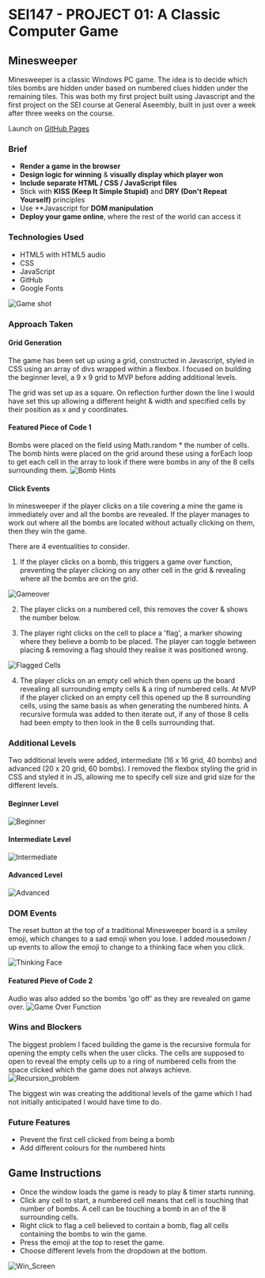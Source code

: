 # SEI147 - PROJECT 01: A Classic Computer Game 

## Minesweeper

Minesweeper is a classic Windows PC game. The idea is to decide which tiles bombs are hidden under based on numbered clues hidden under the remaining tiles. This was both my first project built using Javascript and the first project on the SEI course at General Aseembly, built in just over a week after three weeks on the course. 

Launch on [GitHub Pages](https://kamcconnell1.github.io/sei-project-one/)

### Brief

* **Render a game in the browser**
* **Design logic for winning** & **visually display which player won**
* **Include separate HTML / CSS / JavaScript files**
* Stick with **KISS (Keep It Simple Stupid)** and **DRY (Don't Repeat Yourself)** principles
* Use **Javascript for **DOM manipulation**
* **Deploy your game online**, where the rest of the world can access it

### Technologies Used
* HTML5 with HTML5 audio
* CSS
* JavaScript 
* GitHub
* Google Fonts

![Game shot](./images/intermediate_screenshot.png)

### Approach Taken 

#### Grid Generation
The game has been set up using a grid, constructed in Javascript, styled in CSS using an array of divs wrapped within a flexbox. I focused on building the beginner level, a 9 x 9 grid to MVP before adding additional levels.

The grid was set up as a square. On reflection further down the line I would have set this up allowing a different height & width and specified cells by their position as x and y coordinates.

#### Featured Piece of Code 1
Bombs were placed on the field using Math.random * the number of cells. The bomb hints were placed on the grid around these using a forEach loop to get each cell in the array to look if there were bombs in any of the 8 cells surrounding them.
![Bomb Hints](./images/code1.png)

#### Click Events
In minesweeper if the player clicks on a tile covering a mine the game is immediately over and all the bombs are revealed. If the player manages to work out where all the bombs are located without actually clicking on them, then they win the game.

There are 4 eventualities to consider. <br>
1. If the player clicks on a bomb, this triggers a game over function, preventing the player clicking on any other cell in the grid & revealing where all the bombs are on the grid.

![Gameover](./images/gameover.png)

2. The player clicks on a numbered cell, this removes the cover & shows the number below. 

3. The player right clicks on the cell to place a 'flag', a marker showing where they believe a bomb to be placed. The player can toggle between placing & removing a flag should they realise it was positioned wrong.

![Flagged Cells](./images/flagged_cells.png)

4. The player clicks on an empty cell which then opens up the board revealing all surrounding empty cells & a ring of numbered cells. At MVP if the player clicked on an empty cell this opened up the 8 surrounding cells, using the same basis as when generating the numbered hints. A recursive formula was added to then iterate out, if any of those 8 cells had been empty to then look in the 8 cells surrounding that.




### Additional Levels
Two additional levels were added, intermediate (16 x 16 grid, 40 bombs) and advanced (20 x 20 grid, 60 bombs). I removed the flexbox styling the grid in CSS and styled it in JS, allowing me to specify cell size and grid size for the different levels. 

#### Beginner Level
![Beginner](./images/beginner_screenshot.png)

#### Intermediate Level
![Intermediate](./images/intermediate_screenshot.png)

#### Advanced Level
![Advanced](./images/advanced_screenshot.png)

### DOM Events
The reset button at the top of a traditional Minesweeper board is a smiley emoji, which changes to a sad emoji when you lose. I added mousedown / up events to allow the emoji to change to a thinking face when you click.

![Thinking Face](./images/thinking_face.png)

#### Featured Pieve of Code 2
Audio was also added so the bombs 'go off' as they are revealed on game over.
![Game Over Function](./images/code2.png)


### Wins and Blockers
The biggest problem I faced building the game is the recursive formula for opening the empty cells when the user clicks. The cells are supposed to open to reveal the empty cells up to a ring of numbered cells from the space clicked which the game does not always achieve. 
![Recursion_problem](./images/empty_cells.png)

The biggest win was creating the additional levels of the game which I had not initially anticipated I would have time to do.

### Future Features

- Prevent the first cell clicked from being a bomb
- Add different colours for the numbered hints


## Game Instructions

* Once the window loads the game is ready to play & timer starts running. 
* Click any cell to start, a numbered cell means that cell is touching that number of bombs. A cell can be touching a bomb in an of the 8 surrounding cells.
* Right click to flag a cell believed to contain a bomb, flag all cells containing the bombs to win the game.
* Press the emoji at the top to reset the game.
* Choose different levels from the dropdown at the bottom.

![Win_Screen](./images/win_screen.png)